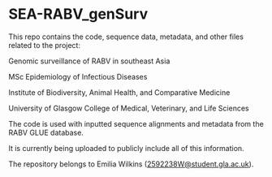 # SEA-RABV_genSurv

This repo contains the code, sequence data, metadata, and other files related to the project:

Genomic surveillance of RABV in southeast Asia

MSc Epidemiology of Infectious Diseases

Institute of Biodiversity, Animal Health, and Comparative Medicine

University of Glasgow College of Medical, Veterinary, and Life Sciences

The code is used with inputted sequence alignments and metadata from the RABV GLUE database.

It is currently being uploaded to publicly include all of this information. 

The repository belongs to Emilia Wilkins (2592238W@student.gla.ac.uk). 
